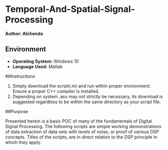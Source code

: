 # Temporal-And-Spatial-Signal-Processing

**Author: Alchenda**

## Environment
- **Operating System:** Windows 10
- **Language Used:** Matlab

##Instructions

1. Simply download the script(.m) and run within proper environment. Ensure a proper C++ compiler is installed.
2. Depending on system .asv may not strictly be necessary, its download is suggested regardless to be within the same directory as your script file.

##Purpose

Presented herein is a basic POC of many of the fundamentals of Digital Signal Processing. The following scripts are simple working demonstrations of data extraction of data sets with levels of noise, or proof of various DSP concepts. Titles of the scripts, are in direct relation to the DSP principle in which they apply.
